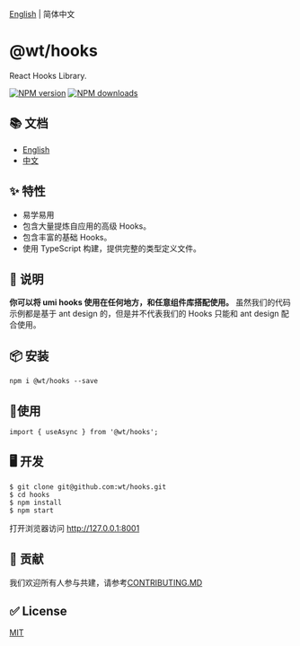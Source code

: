 [English](./README.md) | 简体中文

# @wt/hooks

React Hooks Library.

[![NPM version][image-1]][1] [![NPM downloads][image-2]][2]

## 📚 文档

* [English](https://hooks.umijs.org/)
* [中文](https://hooks.umijs.org/zh-cn/)

## ✨ 特性

* 易学易用
* 包含大量提炼自应用的高级 Hooks。
* 包含丰富的基础 Hooks。
* 使用 TypeScript 构建，提供完整的类型定义文件。

## 📣 说明

**你可以将 umi hooks 使用在任何地方，和任意组件库搭配使用。**
虽然我们的代码示例都是基于 ant design 的，但是并不代表我们的 Hooks 只能和 ant design 配合使用。


## 📦 安装

```
npm i @wt/hooks --save
```

## 🔨使用

```
import { useAsync } from '@wt/hooks';
```

## 🖥 开发

```
$ git clone git@github.com:wt/hooks.git
$ cd hooks
$ npm install
$ npm start
```
打开浏览器访问 http://127.0.0.1:8001

## 🤝 贡献

我们欢迎所有人参与共建，请参考[CONTRIBUTING.MD](https://github.com/wt/hooks/blob/master/CONTRIBUTING.MD)

## ✅ License

[MIT](https://github.com/umijs/umi/blob/master/LICENSE)

[1]:	https://www.npmjs.com/package/@wt/hooks
[2]:	https://npmjs.org/package/@wt/hooks

[image-1]:	https://img.shields.io/npm/v/@wt/hooks.svg?style=flat
[image-2]:	https://img.shields.io/npm/dm/@wt/hooks.svg?style=flat
